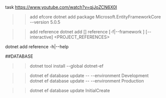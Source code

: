 task
https://www.youtube.com/watch?v=qjJoZCN6X0I

>> add efcore
dotnet add package Microsoft.EntityFrameworkCore --version 5.0.5



>> add reference
dotnet add [<PROJECT>] reference [-f|--framework <FRAMEWORK>]
     [--interactive] <PROJECT_REFERENCES>

dotnet add reference -h|--help



##DATABASE
>> dotnet tool install --global dotnet-ef

>> dotnet ef database update -- --environment Development
>> dotnet ef database update -- --environment Production

>> dotnet ef database update InitialCreate
